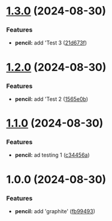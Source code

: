 # [1.3.0](https://github.com/mzariwala-videotranslator/semantic-release/compare/v1.2.0...v1.3.0) (2024-08-30)


### Features

* **pencil:** add 'Test 3 ([21d673f](https://github.com/mzariwala-videotranslator/semantic-release/commit/21d673f59c6a06f5ce06a1a4c77311eb0223c0e1))

# [1.2.0](https://github.com/mzariwala-videotranslator/semantic-release/compare/v1.1.0...v1.2.0) (2024-08-30)


### Features

* **pencil:** add 'Test 2 ([1565e0b](https://github.com/mzariwala-videotranslator/semantic-release/commit/1565e0b8cad5e3e2306225d4ade49a7fd4b519f5))

# [1.1.0](https://github.com/mzariwala-videotranslator/semantic-release/compare/v1.0.0...v1.1.0) (2024-08-30)


### Features

* **pencil:** ad testing 1 ([c34456a](https://github.com/mzariwala-videotranslator/semantic-release/commit/c34456a0c44e0e0686250a2ad7b27749618d2fa9))

# 1.0.0 (2024-08-30)


### Features

* **pencil:** add 'graphite' ([fb99493](https://github.com/mzariwala-videotranslator/semantic-release/commit/fb99493283f5de9eb4e197afbaac1a21e246b305))
